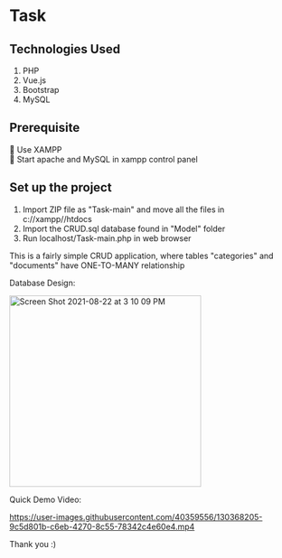 # Task

<h2> Technologies Used </h2>

1. PHP
2. Vue.js
3. Bootstrap
4. MySQL

<h2> Prerequisite </h2>

:red_circle: Use XAMPP  <br>
:red_circle: Start apache and MySQL in xampp control panel <br>


<h2> Set up the project </h2>

1. Import ZIP file as "Task-main" and move all the files in c://xampp//htdocs 
2. Import the CRUD.sql database found in "Model" folder
3. Run localhost/Task-main.php in web browser




This is a fairly simple CRUD application, where tables "categories" and "documents" have ONE-TO-MANY relationship

Database Design:


<img width="339" alt="Screen Shot 2021-08-22 at 3 10 09 PM" src="https://user-images.githubusercontent.com/40359556/130367206-a503d2c4-a29e-4df3-b80b-c368f45ec40a.png">






Quick Demo Video:





https://user-images.githubusercontent.com/40359556/130368205-9c5d801b-c6eb-4270-8c55-78342c4e60e4.mp4






Thank you :)








